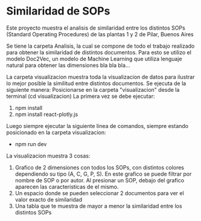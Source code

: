# Similaridad de SOPs

Este proyecto muestra el analisis de similaridad entre los distintos SOPs (Standard Operating Procedures) de las plantas 1 y 2 de Pilar, Buenos Aires

Se tiene la carpeta Analisis, la cual se compone de todo el trabajo realizado para obtener la similaridad de distintos documentos. Para esto se utilizo el modelo Doc2Vec, un modelo de Machine Learning que utiliza lenguaje natural para obtener las dimensiones bla bla bla...

La carpeta visualizacion muestra toda la visualizacion de datos para ilustrar lo mejor posible la similitud entre distintos documentos. Se ejecuta de la siguiente manera:
Posicionarse en la carpeta "visualizacion" desde la terminal (cd visualizacion)
La primera vez se debe ejecutar:
1) npm install
2) npm install react-plotly.js

Luego siempre ejecutar la siguiente linea de comandos, siempre estando posicionado en la carpeta visualizacion:
- npm run dev

La visualizacion muestra 3 cosas:
1) Grafico de 2 dimensiones con todos los SOPs, con distintos colores dependiendo su tipo (A, C, G, P, S). En este grafico se puede filtrar por nombre de SOP o por autor. Al presionar un SOP, debajo del grafico aparecen las caracteristicas de el mismo.
2) Un espacio donde se pueden seleccionar 2 documentos para ver el valor exacto de similaridad
3) Una tabla que te muestra de mayor a menor la similaridad entre los distintos SOPs